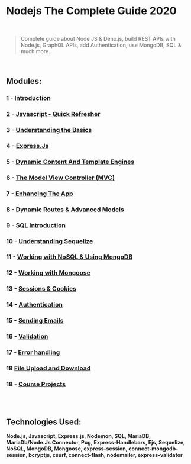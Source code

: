 # Nodejs The Complete Guide 2020

<br>

> Complete guide about Node JS & Deno.js, build REST APIs with Node.js, GraphQL APIs, add Authentication, use MongoDB, SQL & much more.

<br>

## Modules:

### 1 - [Introduction](https://gitlab.com/mdLima0/nodejs-the-complete-guide-2020/-/tree/express-js/introduction)

### 2 - [Javascript - Quick Refresher](https://gitlab.com/mdLima0/nodejs-the-complete-guide-2020/-/tree/express-js/javascript)

### 3 - [Understanding the Basics](https://gitlab.com/mdLima0/nodejs-the-complete-guide-2020/-/tree/express-js/basics)

### 4 - [Express.Js](https://gitlab.com/mdLima0/nodejs-the-complete-guide-2020/-/tree/express-js/expressJS)

### 5 - [Dynamic Content And Template Engines](https://gitlab.com/mdLima0/nodejs-the-complete-guide-2020/-/tree/master/dynamic-content-and-templating-engines)

### 6 - [The Model View Controller (MVC)](https://gitlab.com/mdLima0/nodejs-the-complete-guide-2020/-/tree/master/model-view-controler)

### 7 - [Enhancing The App](https://gitlab.com/mdLima0/nodejs-the-complete-guide-2020/-/tree/master/enhancing-the-app)

### 8 - [Dynamic Routes & Advanced Models](https://gitlab.com/mdLima0/nodejs-the-complete-guide-2020/-/tree/master/dynamic-routes-and-advanced-models)

### 9 - [SQL Introduction](https://gitlab.com/mdLima0/nodejs-the-complete-guide-2020/-/tree/master/sql-introduction)

### 10 - [Understanding Sequelize](https://gitlab.com/mdLima0/nodejs-the-complete-guide-2020/-/tree/master/sequelize-introduction)

### 11 - [Working with NoSQL & Using MongoDB](https://gitlab.com/mdLima0/nodejs-the-complete-guide-2020/-/tree/master/nosql-introduction)

### 12 - [Working with Mongoose](https://https://gitlab.com/mdLima0/nodejs-the-complete-guide-2020/-/tree/mongoose)

### 13 - [Sessions & Cookies](https://gitlab.com/mdLima0/nodejs-the-complete-guide-2020/-/tree/master/sessions-and-cookies)

### 14 - [Authentication](https://gitlab.com/mdLima0/nodejs-the-complete-guide-2020/-/tree/master/authentication)

### 15 - [Sending Emails](https://gitlab.com/mdLima0/nodejs-the-complete-guide-2020/-/tree/master/sending-emails)

### 16 - [Validation](https://gitlab.com/mdLima0/nodejs-the-complete-guide-2020/-/tree/master/validation)

### 17 - [Error handling](https://gitlab.com/mdLima0/nodejs-the-complete-guide-2020/-/tree/master/validation)

### 18 [File Upload and Download]()

### 18 - [Course Projects](https://gitlab.com/mdLima0/nodejs-the-complete-guide-2020/-/tree/express-js/assignments)
  
<br>
<br>

## Technologies Used: 
**Node.js, Javascript, Express.js, Nodemon, SQL, MariaDB, MariaDb/Node.Js Connector, Pug, Express-Handlebars, Ejs, Sequelize, NoSQL, MongoDB, Mongoose, express-session, connect-mongodb-session, bcryptjs, csurf, connect-flash, nodemailer, express-validator**

